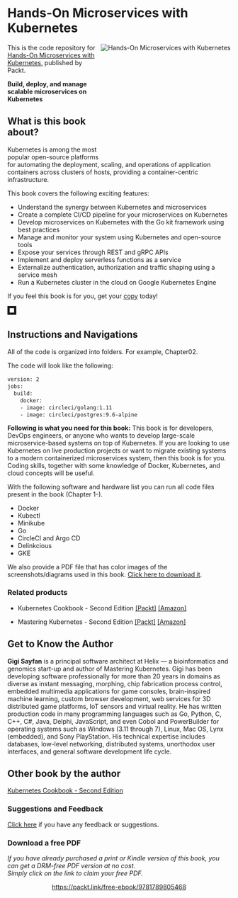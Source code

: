 # Hands-On Microservices with Kubernetes 

<a href="https://www.packtpub.com/virtualization-and-cloud/hands-microservices-kubernetes?utm_source=github&utm_medium=repository&utm_campaign=9781789805468"><img src="https://www.packtpub.com/media/catalog/product/cache/e4d64343b1bc593f1c5348fe05efa4a6/b/1/b12819_mockupcover.png" alt="Hands-On Microservices with Kubernetes " height="256px" align="right"></a>

This is the code repository for [Hands-On Microservices with Kubernetes](https://www.packtpub.com/virtualization-and-cloud/hands-microservices-kubernetes?utm_source=github&utm_medium=repository&utm_campaign=9781789805468), published by Packt.

**Build, deploy, and manage scalable microservices on Kubernetes**

## What is this book about?
Kubernetes is among the most popular open-source platforms for automating the deployment, scaling, and operations of application containers across clusters of hosts, providing a container-centric infrastructure.


This book covers the following exciting features:
* Understand the synergy between Kubernetes and microservices 
* Create a complete CI/CD pipeline for your microservices on Kubernetes 
* Develop microservices on Kubernetes with the Go kit framework using best practices 
* Manage and monitor your system using Kubernetes and open-source tools 
* Expose your services through REST and gRPC APIs 
* Implement and deploy serverless functions as a service 
* Externalize authentication, authorization and traffic shaping using a service mesh 
* Run a Kubernetes cluster in the cloud on Google Kubernetes Engine

If you feel this book is for you, get your [copy](https://www.amazon.com/dp/1789805465) today!

<a href="https://www.packtpub.com/?utm_source=github&utm_medium=banner&utm_campaign=GitHubBanner"><img src="https://raw.githubusercontent.com/PacktPublishing/GitHub/master/GitHub.png" 
alt="https://www.packtpub.com/" border="5" /></a>

## Instructions and Navigations
All of the code is organized into folders. For example, Chapter02.

The code will look like the following:
```
version: 2
jobs:
  build:
    docker:
    - image: circleci/golang:1.11
    - image: circleci/postgres:9.6-alpine
```

**Following is what you need for this book:**
This book is for developers, DevOps engineers, or anyone who wants to develop large-scale microservice-based systems on top of Kubernetes. If you are looking to use Kubernetes on live production projects or want to migrate existing systems to a modern containerized microservices system, then this book is for you. Coding skills, together with some knowledge of Docker, Kubernetes, and cloud concepts will be useful.

With the following software and hardware list you can run all code files present in the book (Chapter 1-).
* Docker
* Kubectl
* Minikube
* Go
* CircleCI and Argo CD
* Delinkcious
* GKE

We also provide a PDF file that has color images of the screenshots/diagrams used in this book. [Click here to download it](https://static.packt-cdn.com/downloads/9781789805468_ColorImages.pdf).

### Related products
* Kubernetes Cookbook - Second Edition  [[Packt]](https://www.packtpub.com/virtualization-and-cloud/kubernetes-cookbook-second-edition?utm_source=github&utm_medium=repository&utm_campaign=9781788837606) [[Amazon]](https://www.amazon.com/dp/1788837606)

* Mastering Kubernetes - Second Edition  [[Packt]](https://www.packtpub.com/application-development/mastering-kubernetes-second-edition?utm_source=github&utm_medium=repository&utm_campaign=9781788999786) [[Amazon]](https://www.amazon.com/dp/B07CVXMQ98)

## Get to Know the Author
**Gigi Sayfan**
is a principal software architect at Helix — a bioinformatics and genomics start-up and author of Mastering Kubernetes. Gigi has been developing software professionally for more than 20 years in domains as diverse as instant messaging, morphing, chip fabrication process control, embedded multimedia applications for game consoles, brain-inspired machine learning, custom browser development, web services for 3D distributed game platforms, IoT sensors and virtual reality. He has written production code in many programming languages such as Go, Python, C, C++, C#, Java, Delphi, JavaScript, and even Cobol and PowerBuilder for operating systems such as Windows (3.11 through 7), Linux, Mac OS, Lynx (embedded), and Sony PlayStation. His technical expertise includes databases, low-level networking, distributed systems, unorthodox user interfaces, and general software development life cycle.

## Other book by the author
[Kubernetes Cookbook - Second Edition ](https://www.packtpub.com/virtualization-and-cloud/kubernetes-cookbook-second-edition?utm_source=github&utm_medium=repository&utm_campaign=9781788837606)

### Suggestions and Feedback
[Click here](https://docs.google.com/forms/d/e/1FAIpQLSdy7dATC6QmEL81FIUuymZ0Wy9vH1jHkvpY57OiMeKGqib_Ow/viewform) if you have any feedback or suggestions.


### Download a free PDF

 <i>If you have already purchased a print or Kindle version of this book, you can get a DRM-free PDF version at no cost.<br>Simply click on the link to claim your free PDF.</i>
<p align="center"> <a href="https://packt.link/free-ebook/9781789805468">https://packt.link/free-ebook/9781789805468 </a> </p>